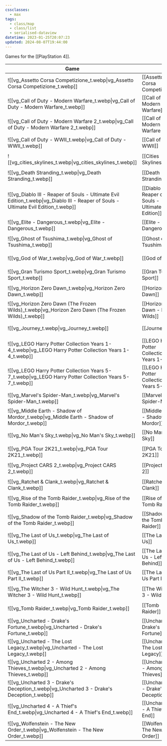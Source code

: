 ```yaml
---
cssclasses:
  - max
tags:
  - class/map
  - class/list
  - serialised-dataview
datetime: 2023-01-25T20:07:23
updated: 2024-08-07T19:44:00
---
```

Games for the [[PlayStation 4]]. 

<!-- QueryToSerialize: table without id embed(link(thumbnail)) as Game, file.link as "", rating as Rating, link(split( filter(file.tags, (t) => startswith(t, "#status") )[0], "/" )[1]) as Status from #class/video-game where contains(platform, [[PlayStation 4]]) sort file.name -->
<!-- SerializedQuery: table without id embed(link(thumbnail)) as Game, file.link as "", rating as Rating, link(split( filter(file.tags, (t) => startswith(t, "#status") )[0], "/" )[1]) as Status from #class/video-game where contains(platform, [[PlayStation 4]]) sort file.name -->

| Game                                                                                                                                                     |                                                                                                                                | Rating                                 | Status                                   |
| -------------------------------------------------------------------------------------------------------------------------------------------------------- | ------------------------------------------------------------------------------------------------------------------------------ | -------------------------------------- | ---------------------------------------- |
| ![[vg_Assetto Corsa Competizione_t.webp\|vg_Assetto Corsa Competizione_t.webp]]                                                     | [[Assetto Corsa Competizione]]                                                     | [[4-star\|⭐️⭐️⭐️⭐️]]   | [[ongoing]]     |
| ![[vg_Call of Duty - Modern Warfare_t.webp\|vg_Call of Duty - Modern Warfare_t.webp]]                                               | [[Call of Duty - Modern Warfare]]                                               | [[3-star\|⭐️⭐️⭐️]]     | [[completed]] |
| ![[vg_Call of Duty - Modern Warfare 2_t.webp\|vg_Call of Duty - Modern Warfare 2_t.webp]]                                           | [[Call of Duty - Modern Warfare 2]]                                           | [[3-star\|⭐️⭐️⭐️]]     | [[completed]] |
| ![[vg_Call of Duty - WWII_t.webp\|vg_Call of Duty - WWII_t.webp]]                                                                   | [[Call of Duty - WWII]]                                                                   | [[3-star\|⭐️⭐️⭐️]]     | [[completed]] |
| ![[vg_cities_skylines_t.webp\|vg_cities_skylines_t.webp]]                                                                           | [[Cities Skylines]]                                                                           | [[4-star\|⭐️⭐️⭐️⭐️]]   | [[completed]] |
| ![[vg_Death Stranding_t.webp\|vg_Death Stranding_t.webp]]                                                                           | [[Death Stranding]]                                                                           | [[3-star\|⭐️⭐️⭐️]]     | [[dropped]]     |
| ![[vg_Diablo III - Reaper of Souls - Ultimate Evil Edition_t.webp\|vg_Diablo III - Reaper of Souls - Ultimate Evil Edition_t.webp]] | [[Diablo III - Reaper of Souls - Ultimate Evil Edition]] | [[3-star\|⭐️⭐️⭐️]]     | [[completed]] |
| ![[vg_Elite - Dangerous_t.webp\|vg_Elite - Dangerous_t.webp]]                                                                       | [[Elite - Dangerous]]                                                                       | [[5-star\|⭐️⭐️⭐️⭐️⭐️]] | [[completed]] |
| ![[vg_Ghost of Tsushima_t.webp\|vg_Ghost of Tsushima_t.webp]]                                                                       | [[Ghost of Tsushima]]                                                                       | [[4-star\|⭐️⭐️⭐️⭐️]]   | [[completed]] |
| ![[vg_God of War_t.webp\|vg_God of War_t.webp]]                                                                                     | [[God of War]]                                                                                     | [[4-star\|⭐️⭐️⭐️⭐️]]   | [[completed]] |
| ![[vg_Gran Turismo Sport_t.webp\|vg_Gran Turismo Sport_t.webp]]                                                                     | [[Gran Turismo Sport]]                                                                     | [[3-star\|⭐️⭐️⭐️]]     | [[completed]] |
| ![[vg_Horizon Zero Dawn_t.webp\|vg_Horizon Zero Dawn_t.webp]]                                                                       | [[Horizon Zero Dawn]]                                                                       | [[5-star\|⭐️⭐️⭐️⭐️⭐️]] | [[completed]] |
| ![[vg_Horizon Zero Dawn (The Frozen Wilds)_t.webp\|vg_Horizon Zero Dawn (The Frozen Wilds)_t.webp]]                                 | [[Horizon Zero Dawn - Frozen Wilds]]                                         | [[3-star\|⭐️⭐️⭐️]]     | [[completed]] |
| ![[vg_Journey_t.webp\|vg_Journey_t.webp]]                                                                                           | [[Journey]]                                                                                           | [[3-star\|⭐️⭐️⭐️]]     | [[completed]] |
| ![[vg_LEGO Harry Potter Collection Years 1-4_t.webp\|vg_LEGO Harry Potter Collection Years 1-4_t.webp]]                             | [[LEGO Harry Potter Collection Years 1-4]]                             | [[3-star\|⭐️⭐️⭐️]]     | [[ongoing]]     |
| ![[vg_LEGO Harry Potter Collection Years 5-7_t.webp\|vg_LEGO Harry Potter Collection Years 5-7_t.webp]]                             | [[LEGO Harry Potter Collection Years 5-7]]                             | \-                                     | [[planned]]     |
| ![[vg_Marvel's Spider-Man_t.webp\|vg_Marvel's Spider-Man_t.webp]]                                                                   | [[Marvel's Spider-Man]]                                                                   | [[4-star\|⭐️⭐️⭐️⭐️]]   | [[completed]] |
| ![[vg_Middle Earth - Shadow of Mordor_t.webp\|vg_Middle Earth - Shadow of Mordor_t.webp]]                                           | [[Middle Earth - Shadow of Mordor]]                                           | [[4-star\|⭐️⭐️⭐️⭐️]]   | [[completed]] |
| ![[vg_No Man's Sky_t.webp\|vg_No Man's Sky_t.webp]]                                                                                 | [[No Man's Sky]]                                                                                 | [[4-star\|⭐️⭐️⭐️⭐️]]   | [[completed]] |
| ![[vg_PGA Tour 2K21_t.webp\|vg_PGA Tour 2K21_t.webp]]                                                                               | [[PGA Tour 2K21]]                                                                               | [[3-star\|⭐️⭐️⭐️]]     | [[completed]] |
| ![[vg_Project CARS 2_t.webp\|vg_Project CARS 2_t.webp]]                                                                             | [[Project CARS 2]]                                                                             | [[3-star\|⭐️⭐️⭐️]]     | [[completed]] |
| ![[vg_Ratchet & Clank_t.webp\|vg_Ratchet & Clank_t.webp]]                                                                           | [[Ratchet & Clank]]                                                                           | [[3-star\|⭐️⭐️⭐️]]     | [[completed]] |
| ![[vg_Rise of the Tomb Raider_t.webp\|vg_Rise of the Tomb Raider_t.webp]]                                                           | [[Rise of the Tomb Raider]]                                                           | [[3-star\|⭐️⭐️⭐️]]     | [[completed]] |
| ![[vg_Shadow of the Tomb Raider_t.webp\|vg_Shadow of the Tomb Raider_t.webp]]                                                       | [[Shadow of the Tomb Raider]]                                                       | [[3-star\|⭐️⭐️⭐️]]     | [[completed]] |
| ![[vg_The Last of Us_t.webp\|vg_The Last of Us_t.webp]]                                                                             | [[The Last of Us]]                                                                             | [[5-star\|⭐️⭐️⭐️⭐️⭐️]] | [[completed]] |
| ![[vg_The Last of Us - Left Behind_t.webp\|vg_The Last of Us - Left Behind_t.webp]]                                                 | [[The Last of Us - Left Behind]]                                                 | [[4-star\|⭐️⭐️⭐️⭐️]]   | [[completed]] |
| ![[vg_The Last of Us Part II_t.webp\|vg_The Last of Us Part II_t.webp]]                                                             | [[The Last of Us Part II]]                                                             | [[4-star\|⭐️⭐️⭐️⭐️]]   | [[completed]] |
| ![[vg_The Witcher 3 - Wild Hunt_t.webp\|vg_The Witcher 3 - Wild Hunt_t.webp]]                                                       | [[The Witcher 3 - Wild Hunt]]                                                       | [[4-star\|⭐️⭐️⭐️⭐️]]   | [[completed]] |
| ![[vg_Tomb Raider_t.webp\|vg_Tomb Raider_t.webp]]                                                                                   | [[Tomb Raider]]                                                                                   | [[4-star\|⭐️⭐️⭐️⭐️]]   | [[completed]] |
| ![[vg_Uncharted - Drake's Fortune_t.webp\|vg_Uncharted - Drake's Fortune_t.webp]]                                                   | [[Uncharted - Drake's Fortune]]                                                   | [[4-star\|⭐️⭐️⭐️⭐️]]   | [[completed]] |
| ![[vg_Uncharted - The Lost Legacy_t.webp\|vg_Uncharted - The Lost Legacy_t.webp]]                                                   | [[Uncharted - The Lost Legacy]]                                                   | [[4-star\|⭐️⭐️⭐️⭐️]]   | [[completed]] |
| ![[vg_Uncharted 2 - Among Thieves_t.webp\|vg_Uncharted 2 - Among Thieves_t.webp]]                                                   | [[Uncharted 2 - Among Thieves]]                                                   | [[4-star\|⭐️⭐️⭐️⭐️]]   | [[completed]] |
| ![[vg_Uncharted 3 - Drake's Deception_t.webp\|vg_Uncharted 3 - Drake's Deception_t.webp]]                                           | [[Uncharted 3 - Drake's Deception]]                                           | [[4-star\|⭐️⭐️⭐️⭐️]]   | [[completed]] |
| ![[vg_Uncharted 4 - A Thief's End_t.webp\|vg_Uncharted 4 - A Thief's End_t.webp]]                                                   | [[Uncharted 4 - A Thief's End]]                                                   | [[4-star\|⭐️⭐️⭐️⭐️]]   | [[completed]] |
| ![[vg_Wolfenstein - The New Order_t.webp\|vg_Wolfenstein - The New Order_t.webp]]                                                   | [[Wolfenstein - The New Order]]                                                   | [[3-star\|⭐️⭐️⭐️]]     | [[completed]] |
<!-- SerializedQuery END -->
